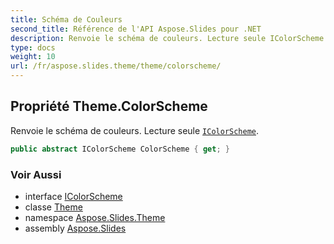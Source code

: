 ```yaml
---
title: Schéma de Couleurs
second_title: Référence de l'API Aspose.Slides pour .NET
description: Renvoie le schéma de couleurs. Lecture seule IColorScheme aspose.slides.theme/icolorscheme.
type: docs
weight: 10
url: /fr/aspose.slides.theme/theme/colorscheme/
---
```


## Propriété Theme.ColorScheme

Renvoie le schéma de couleurs. Lecture seule [`IColorScheme`](../../icolorscheme).

```csharp
public abstract IColorScheme ColorScheme { get; }
```

### Voir Aussi

* interface [IColorScheme](../../icolorscheme)
* classe [Theme](../../theme)
* namespace [Aspose.Slides.Theme](../../theme)
* assembly [Aspose.Slides](../../../)

<!-- DO NOT EDIT: généré par xmldocmd pour Aspose.Slides.dll -->